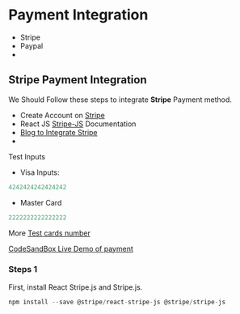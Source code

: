 
# Payment Integration

- Stripe 
- Paypal
- 

## Stripe Payment Integration 

We Should Follow these steps to integrate **Stripe** Payment method.

- Create Account on [Stripe](https://dashboard.stripe.com/test/dashboard)
- React JS [Stripe-JS](https://stripe.com/docs/stripe-js/react) Documentation 
- [Blog to Integrate Stripe](https://www.pluralsight.com/guides/how-to-integrate-stripe-with-react)
- 


Test Inputs 
- Visa Inputs: 
```javascript 
4242424242424242
```
- Master Card
```javascript 
2222222222222222
```

More
[Test cards number](https://stripe.com/docs/testing#cards)

[CodeSandBox Live Demo of payment](https://codesandbox.io/s/react-stripe-official-q1loc?fontsize=14&hidenavigation=1&theme=dark&file=/src/index.js:1624-1637)

### Steps 1

First, install React Stripe.js and Stripe.js.
```javascript 
npm install --save @stripe/react-stripe-js @stripe/stripe-js
```






